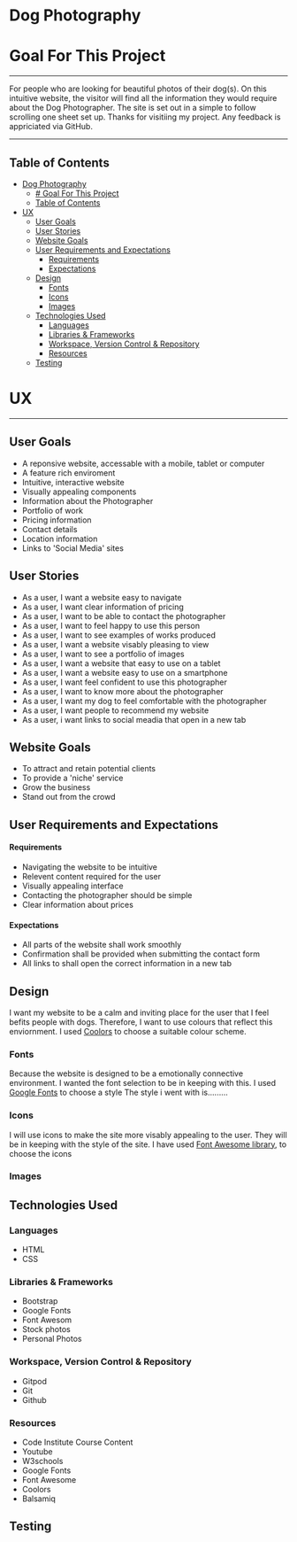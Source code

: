 # Dog Photography

# Goal For This Project
---
For people who are looking for beautiful photos of their dog(s).
On this intuitive website, the visitor will find all the information they would require about the Dog Photographer.
The site is set out in a simple to follow scrolling one sheet set up.
Thanks for visitiing my project. Any feedback is appriciated via GitHub.

---

## Table of Contents 
- [Dog Photography](#dog-photography)
  - [# Goal For This Project](#-goal-for-this-project)
  - [Table of Contents](#table-of-contents)
- [UX](#ux)
  - [User Goals](#user-goals)
  - [User Stories](#user-stories)
  - [Website Goals](#website-goals)
  - [User Requirements and Expectations](#user-requirements-and-expectations)
      - [Requirements](#requirements)
      - [Expectations](#expectations)
  - [Design](#design)
    - [Fonts](#fonts)
    - [Icons](#icons)
    - [Images](#images)
  - [Technologies Used](#technologies-used)
    - [Languages](#languages)
    - [Libraries & Frameworks](#libraries--frameworks)
    - [Workspace, Version Control & Repository](#workspace-version-control--repository)
    - [Resources](#resources)
  - [Testing](#testing)
# UX

---
## User Goals

* A reponsive website, accessable with a mobile, tablet or computer
* A feature rich enviroment
* Intuitive, interactive website
* Visually appealing components
* Information about the Photographer
* Portfolio of work
* Pricing information
* Contact details
* Location information
* Links to 'Social Media' sites

## User Stories

* As a user, I want a website easy to navigate
* As a user, I want clear information of pricing
* As a user, I want to be able to contact the photographer
* As a user, I want to feel happy to use this person
* As a user, I want to see examples of works produced
* As a user, I want a website visably pleasing to view
* As a user, I want to see a portfolio of images
* As a user, I want a website that easy to use on a tablet
* As a user, I want a website easy to use on a smartphone
* As a user, I want feel confident to use this photographer
* As a user, I want to know more about the photographer
* As a user, I want my dog to feel comfortable with the photographer
* As a user, I want people to recommend my website
* As a user, i want links to social meadia that open in a new tab

## Website Goals

* To attract and retain potential clients
* To provide a 'niche' service 
* Grow the business
* Stand out from the crowd

## User Requirements and Expectations

#### Requirements
* Navigating the website to be intuitive
* Relevent content required for the user
* Visually appealing interface
* Contacting the photographer should be simple
* Clear information about prices


#### Expectations
* All parts of the website shall work smoothly
* Confirmation shall be provided when submitting the contact form
* All links to shall open the correct information in a new tab

## Design
I want my website to be a calm and inviting place for the user that I feel befits people with dogs. 
Therefore, I want to use colours that reflect this enviornment.
I used [Coolors](https://coolors.co/ "Coolors.co") to choose a suitable colour scheme.

### Fonts
Because the website is designed to be a emotionally connective environment. I wanted the font selection to be in keeping with this.
I used [Google Fonts](https://fonts.google.com/ "Google Fonts") to choose a style
The style i went with is.........


### Icons
I will use icons to make the site more visably appealing to the user. They will be in keeping with the style of the site.
I have used [Font Awesome library](https://fontawesome.com/ "Font Awesome"), to choose the icons

### Images



## Technologies Used
### Languages
* HTML
* CSS

   
### Libraries & Frameworks
* Bootstrap
* Google Fonts
* Font Awesom
* Stock photos
* Personal Photos

### Workspace, Version Control & Repository
* Gitpod
* Git
* Github
  
### Resources
* Code Institute Course Content
* Youtube
* W3schools
* Google Fonts
* Font Awesome
* Coolors
* Balsamiq


## Testing


